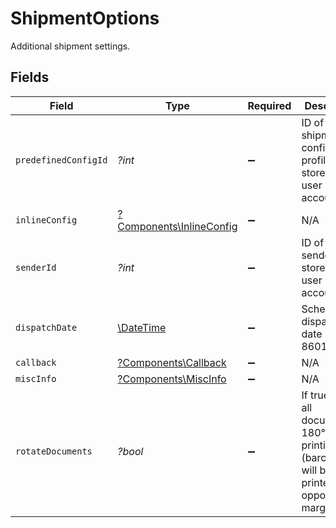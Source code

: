 # ShipmentOptions

Additional shipment settings.


## Fields

| Field                                                                                              | Type                                                                                               | Required                                                                                           | Description                                                                                        | Example                                                                                            |
| -------------------------------------------------------------------------------------------------- | -------------------------------------------------------------------------------------------------- | -------------------------------------------------------------------------------------------------- | -------------------------------------------------------------------------------------------------- | -------------------------------------------------------------------------------------------------- |
| `predefinedConfigId`                                                                               | *?int*                                                                                             | :heavy_minus_sign:                                                                                 | ID of the shipment configuration profile stored in the user account.                               | 32                                                                                                 |
| `inlineConfig`                                                                                     | [?Components\InlineConfig](../../Models/Components/InlineConfigUnion.md)                           | :heavy_minus_sign:                                                                                 | N/A                                                                                                |                                                                                                    |
| `senderId`                                                                                         | *?int*                                                                                             | :heavy_minus_sign:                                                                                 | ID of the sender stored in the user account.                                                       | 567                                                                                                |
| `dispatchDate`                                                                                     | [\DateTime](https://www.php.net/manual/en/class.datetime.php)                                      | :heavy_minus_sign:                                                                                 | Scheduled dispatch date (ISO 8601).                                                                | 2025-12-24                                                                                         |
| `callback`                                                                                         | [?Components\Callback](../../Models/Components/CallbackUnion.md)                                   | :heavy_minus_sign:                                                                                 | N/A                                                                                                |                                                                                                    |
| `miscInfo`                                                                                         | [?Components\MiscInfo](../../Models/Components/MiscInfoUnion.md)                                   | :heavy_minus_sign:                                                                                 | N/A                                                                                                |                                                                                                    |
| `rotateDocuments`                                                                                  | *?bool*                                                                                            | :heavy_minus_sign:                                                                                 | If true, rotate all documents 180° before printing (barcodes will be printed on opposite margins). | false                                                                                              |